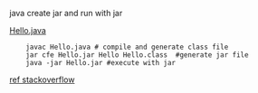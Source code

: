 java create jar and run with jar

[Hello.java](https://github.com/no7dw/javaCourse/tree/master/Hello)

```
	javac Hello.java # compile and generate class file
	jar cfe Hello.jar Hello Hello.class  #generate jar file
	java -jar Hello.jar #execute with jar	
```

[ref stackoverflow](https://stackoverflow.com/questions/4597866/java-creating-jar-file)



